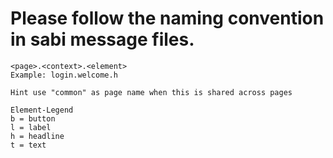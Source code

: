 # Please follow the naming convention in sabi message files.

    <page>.<context>.<element>
    Example: login.welcome.h
    
    Hint use "common" as page name when this is shared across pages
    
    Element-Legend
    b = button
    l = label
    h = headline
    t = text
